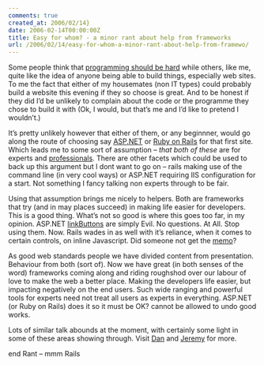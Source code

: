```yaml
---
comments: true
created_at: 2006/02/14}
date: 2006-02-14T00:00:00Z
title: Easy for whom? - a minor rant about help from frameworks
url: /2006/02/14/easy-for-whom-a-minor-rant-about-help-from-framewo/
---
```


<p>
Some people think that <a href="http://www.lscheffer.com/malbolge.shtml">programming should be hard</a> while others, like me, quite like the idea of anyone being able to build things, especially web sites. To me the fact that either of my housemates (non IT types) could probably build a website this evening if they so choose is great. And to be honest if they did I’d be unlikely to complain about the code or the programme they chose to build it with (Ok, I would, but that’s me and I’d like to pretend I wouldn’t.)

</p>
<p>
It’s pretty unlikely however that either of them, or any beginnner, would go along the route of choosing say <a href="http://asp.net">ASP.NET</a> or <a href="http://rubyonrails.com">Ruby on Rails</a> for that first site. Which leads me to some sort of assumption – <em>that both of these</em> are for experts and <a href="http://www.molly.com/2005/11/14/web-standards-and-the-new-professionalism/">professionals</a>. There are other facets which could be used to back up this argument but I dont want to go on – rails making use of the command line (in very cool ways) or ASP.NET requiring IIS configuration for a start. Not something I fancy talking non experts through to be fair.

</p>
<p>
Using that assumption brings me nicely to helpers. Both are frameworks that try (and in may places succeed) in making life easier for developers. This is a good thing. What’s not so good is where this goes too far, in my opinion. ASP.NET <a href="http://msdn.microsoft.com/library/default.asp?url=/library/en-us/cpref/html/frlrfsystemwebuiwebcontrolslinkbuttonclasstopic.asp">linkButtons</a> are simply Evil. No questions. At All. Stop using them. Now. Rails wades in as well with it’s reliance, when it comes to certain controls, on inline Javascript. Did someone not get the <a href="http://adactio.com/atmedia2005/">memo</a>?

</p>
<p>
As good web standards people we have divided content from presentation. Behaviour from both (sort of). Now we have great (in both senses of the word) frameworks coming along and riding roughshod over our labour of love to make the web a better place. Making the developers life easier, but impacting negatively on the end users. Such wide ranging and powerful tools for experts need not treat all users as experts in everything. ASP.NET (or Ruby on Rails) does it so it must be OK? cannot be allowed to undo good works.

</p>
<p>
Lots of similar talk abounds at the moment, with certainly some light in some of these areas showing through. Visit <a href="http://www.vivabit.com/bollocks/2006/02/09/rails-is-the-devil-in-your-client-side-shoulder">Dan</a> and <a href="http://domscripting.com/blog/display/49">Jeremy</a> for more.

</p>
<p>
end Rant – mmm Rails

</p>
